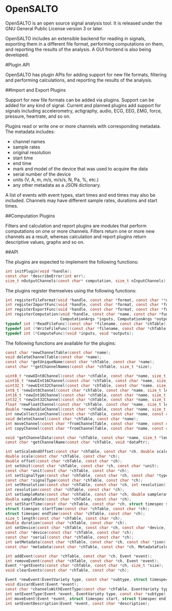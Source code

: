 OpenSALTO
=========

OpenSALTO is an open source signal analysis tool. It is released under
the GNU General Public License version 3 or later.

OpenSALTO includes an extensible backend for reading in signals,
exporting them in a different file format, performing computations on
them, and reporting the results of the analysis. A GUI frontend is
also being developed.

#Plugin API

OpenSALTO has plugin APIs for adding support for new file formats,
filtering and performing calculations, and reporting the results of
the analysis.

##Import and Export Plugins

Support for new file formats can be added via plugins. Support can be
added for any kind of signal. Current and planned plugins add support
for signals including accelerometry, actigraphy, audio, ECG, EEG, EMG,
force, pressure, heartrate, and so on.

Plugins read or write one or more channels with corresponding metadata.
The metadata includes:
- channel names
- sample rates
- original resolution
- start time
- end time
- mark and model of the device that was used to acquire the data
- serial number of the device
- units (V, A, m, m/s, m/s/s, N, Pa, %, etc.)
- any other metadata as a JSON dictionary.

A list of events with event types, start times and end times may also
be included. Channels may have different sample rates, durations and
start times.

##Computation Plugins

Filters and calculation and report plugins are modules that perform
computations on one or more channels. Filters return one or more new
channels as a result, whereas calculation and report plugins return
descriptive values, graphs and so on.

##API

The plugins are expected to implement the following functions:
```C
int initPlugin(void *handle);
const char *describeError(int err);
size_t nOutputChannels(const char* computation, size_t nInputChannels); // Computation plugins only
```

The plugins register themselves using the following functions:
```C
int registerFileFormat(void *handle, const char *format, const char **exts, size_t n_exts);
int registerImportFunc(void *handle, const char *format, const char *funcname); // funcname is of type ReadFileFunc
int registerExportFunc(void *handle, const char *format, const char *funcname); // funcname is of type WriteFileFunc
int registerComputation(void *handle, const char *name, const char *funcname,
                        ComputationArgs *inputs, ComputationArgs *outputs); // funcname is of type ComputeFunc
typedef int (*ReadFileFunc)(const char *filename, const char *chTable);
typedef int (*WriteFileFunc)(const char *filename, const char *chTable);
typedef int (*ComputeFunc)(void *inputs, void *outputs);
```

The following functions are available for the plugins:
```C
const char *newChannelTable(const char *name);
void deleteChannelTable(const char *name);
const char *getUniqueName(const char *chTable, const char *name);
const char **getChannelNames(const char *chTable, size_t *size);

uint8_t *newUInt8Channel(const char *chTable, const char *name, size_t length);
uint16_t *newUInt16Channel(const char *chTable, const char *name, size_t length);
uint32_t *newUInt32Channel(const char *chTable, const char *name, size_t length);
int8_t *newInt8Channel(const char *chTable, const char *name, size_t length);
int16_t *newInt16Channel(const char *chTable, const char *name, size_t length);
int32_t *newInt32Channel(const char *chTable, const char *name, size_t length);
float *newFloatChannel(const char *chTable, const char *name, size_t length);
double *newDoubleChannel(const char *chTable, const char *name, size_t length);
int newCollectionChannel(const char *chTable, const char *name, const char *fromChannelTable, void *fillValues);
void deleteChannel(const char *chTable, const char *name);
int moveChannel(const char *fromChannelTable, const char *name, const char *toChannelTable);
int copyChannel(const char *fromChannelTable, const char *name, const char *toChannelTable);

void *getChannelData(const char *chTable, const char *name, size_t *length);
const char *getChannelName(const char *chTable, void *dataPtr);

int setScaleAndOffset(const char *chTable, const char *ch, double scale, double offset);
double scale(const char *chTable, const char *ch);
double offset(const char *chTable, const char *ch);
int setUnit(const char *chTable, const char *ch, const char *unit);
const char *unit(const char *chTable, const char *ch);
int setSignalType(const char *chTable, const char *ch, const char *type);
const char *signalType(const char *chTable, const char *ch);
int setResolution(const char *chTable, const char *ch, int resolution);
int resolution(const char *chTable, const char *ch);
int setSampleRate(const char *chTable, const char *ch, double samplerate);
double sampleRate(const char *chTable, const char *ch);
int setStartTime(const char *chTable, const char *ch, struct timespec start);
struct timespec startTime(const char *chTable, const char *ch);
struct timespec endTime(const char *chTable, const char *ch);
size_t length(const char *chTable, const char *ch);
double duration(const char *chTable, const char *ch);
int setDevice(const char *chTable, const char *ch, const char *device, const char *serial);
const char *device(const char *chTable, const char *ch);
const char *serial(const char *chTable, const char *ch);
int setMetadata(const char *chTable, const char *ch, const char *json);
const char *metadata(const char *chTable, const char *ch, MetadataFields fields);

int addEvent(const char *chTable, const char *ch, Event *event);
int removeEvent(const char *chTable, const char *ch, Event *event);
Event **getEvents(const char *chTable, const char *ch, size_t *size);
void clearEvents(const char *chTable, const char *ch);

Event *newEvent(EventVariety type, const char *subtype, struct timespec start, struct timespec end, const char *description);
void discardEvent(Event *event);
const char *channelsWithEventType(const char *chTable, EventVariety type, const char *subtype);
int setEventType(Event *event, EventVariety type, const char *subtype);
int moveEvent(Event *event, struct timespec start, struct timespec end);
int setEventDescription(Event *event, const char *description);
```